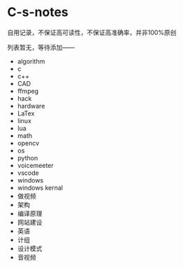 # C-s-notes
自用记录，不保证高可读性，不保证高准确率，并非100%原创

列表暂无，等待添加——

- algorithm
- c
- c++
- CAD
- ffmpeg
- hack
- hardware
- LaTex
- linux
- lua
- math
- opencv
- os
- python
- voicemeeter
- vscode
- windows
- windows kernal
- 做视频
- 架构
- 编译原理
- 网站建设
- 英语
- 计组
- 设计模式
- 音视频
